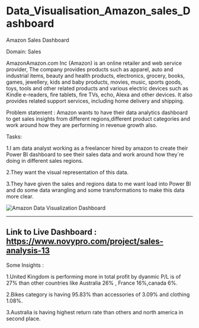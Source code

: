 # Data_Visualisation_Amazon_sales_Dashboard
Amazon Sales Dashboard

Domain: Sales


AmazonAmazon.com Inc (Amazon) is an online retailer and web service provider,
The company provides products such as apparel, auto and industrial items, beauty and health products, electronics, grocery, books, games, jewellery, kids 
and baby products, movies, music, sports goods, toys, tools and other related products 
and various electric devices such as Kindle e-readers, fire tablets, fire TVs, echo, Alexa and other devices. 
It also provides related support services, including home delivery and shipping.


Problem statement : Amazon wants to have their data analytics dashboard to get sales insights from different regions,different product categories and work around how they are performing in revenue growth also.

Tasks:

1.I am data analyst working as a freelancer hired by amazon to create their Power BI dashboard to see their sales data 
and work around how they`re doing in different sales regions.

2.They want the visual representation of this data.

3.They have given the sales and regions data to me  want load into Power BI and do some data wrangling and some transformations to make this data more clear.





![Amazon Data Visualization Dashboard](https://user-images.githubusercontent.com/97013097/205302639-a28bfb07-b68c-4e3a-a9a1-9b05690ec96c.png)

----------------------------------------------
Link to Live Dashboard : https://www.novypro.com/project/sales-analysis-13
----------------------------------------------





Some Insights :

1.United Kingdom is performing more in total profit by dyanmic P/L is of 27% than other countries like Australia 26% , France 16%,canada 6%.

2.Bikes category is having 95.83% than accessories of 3.09%  and clothing 1.08%.

3.Australia is having highest return rate than others and north america in second place.
